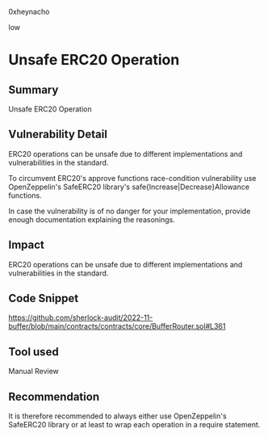 0xheynacho

low

# Unsafe ERC20 Operation

## Summary
Unsafe ERC20 Operation 
## Vulnerability Detail
ERC20 operations can be unsafe due to different implementations and vulnerabilities in the standard.



To circumvent ERC20's approve functions race-condition vulnerability use OpenZeppelin's SafeERC20 library's safe{Increase|Decrease}Allowance functions.

In case the vulnerability is of no danger for your implementation, provide enough documentation explaining the reasonings.

## Impact
ERC20 operations can be unsafe due to different implementations and vulnerabilities in the standard.

## Code Snippet
https://github.com/sherlock-audit/2022-11-buffer/blob/main/contracts/contracts/core/BufferRouter.sol#L361

## Tool used

Manual Review

## Recommendation
It is therefore recommended to always either use OpenZeppelin's SafeERC20 library or at least to wrap each operation in a require statement.
